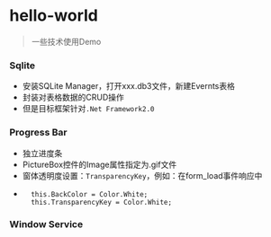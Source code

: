 # hello-world
> 一些技术使用Demo

### Sqlite
* 安装SQLite Manager，打开xxx.db3文件，新建Evernts表格
* 封装对表格数据的CRUD操作
* 但是目标框架针对`.Net Framework2.0`	

### Progress Bar
* 独立进度条
* PictureBox控件的Image属性指定为.gif文件
* 窗体透明度设置：`TransparencyKey`，例如：在form_load事件响应中
* 
		this.BackColor = Color.White;
		this.TransparencyKey = Color.White;  

### Window Service

